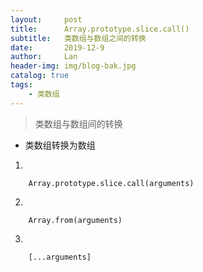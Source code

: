 ```yaml
---
layout:     post
title:      Array.prototype.slice.call()
subtitle:   类数组与数组之间的转换
date:       2019-12-9
author:     Lan
header-img: img/blog-bak.jpg
catalog: true
tags:
    - 类数组
---
```

>类数组与数组间的转换

- 类数组转换为数组
  
1. 
```
    Array.prototype.slice.call(arguments)

```
2. 
```
    Array.from(arguments)
```
3. 
```
    [...arguments]
```
